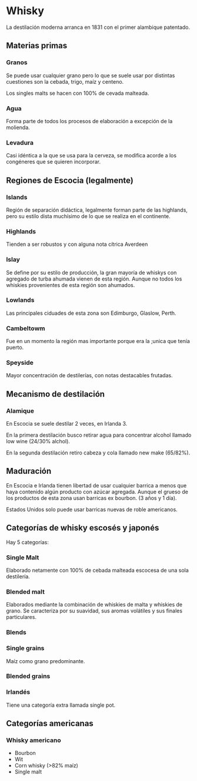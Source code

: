 # Whisky

La destilación moderna arranca en 1831 con el primer alambique patentado.

## Materias primas

### Granos

Se puede usar cualquier grano pero lo que se suele usar por distintas cuestiones son la cebada, trigo, maíz y centeno.

Los singles malts se hacen con 100% de cevada malteada.

### Agua
Forma parte de todos los procesos de elaboración a excepción de la molienda.

### Levadura

Casi idéntica a la que se usa para la cerveza, se modifica acorde a los congéneres que se quieren incorporar.

##  Regiones de Escocia (legalmente)

### Islands
Región de separación didáctica, legalmente forman parte de las highlands, pero su estilo dista muchísimo de lo que se realiza en el continente.

### Highlands
Tienden a ser robustos y con alguna nota cítrica
Averdeen

### Islay
Se define por su estilo de producción, la gran mayoría de whiskys con agregado de turba ahumada vienen de esta región. Aunque no todos los whiskies provenientes de esta región son ahumados.
### Lowlands

Las principales ciduades de esta zona son Edimburgo, Glaslow, Perth.

### Cambeltowm

Fue en un momento la región mas importante porque era la ;unica que tenía puerto.

### Speyside

Mayor concentración de destilerías, con notas destacables frutadas.

## Mecanismo de destilación

### Alamique

En Escocia se suele destilar 2 veces, en Irlanda 3.

En la primera destilación busco retirar agua para concentrar alcohol llamado low wine (24/30% alchol).

En la segunda destilación retiro cabeza y cola llamado new make (65/82%).

## Maduración

En Escocia e Irlanda tienen libertad de usar cualquier barrica a menos que haya contenido algún producto con azúcar agregada. Aunque el grueso de los productos de esta zona usan barricas ex bourbon. (3 años y 1 día).

Estados Unidos solo puede usar barricas nuevas de roble americanos.

## Categorías de whisky escosés y japonés

Hay 5 categorías:

### Single Malt

Elaborado netamente con 100% de cebada malteada escocesa de una sola destilería.

### Blended malt

Elaborados mediante la combinación de whiskies de malta y whiskies de grano. Se caracteriza por su suavidad, sus aromas volátiles y sus finales particulares.

### Blends

### Single grains

Maíz como grano predominante.

### Blended grains

### Irlandés

Tiene una categoría extra llamada single pot.

## Categorías americanas

### Whisky americano
- Bourbon
- Wit
- Corn whisky (>82% maíz)
- Single malt

